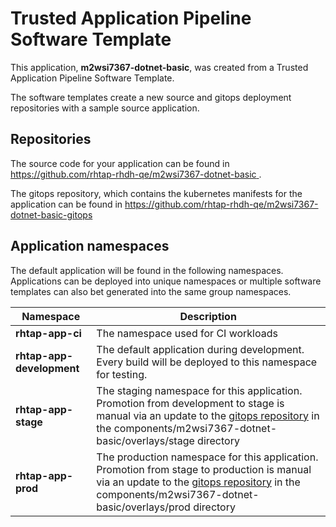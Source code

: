 # Trusted Application Pipeline Software Template

This application, **m2wsi7367-dotnet-basic**, was created from a Trusted Application Pipeline Software Template.

The software templates create a new source and gitops deployment repositories with a sample source application. 

## Repositories

The source code for your application can be found in [https://github.com/rhtap-rhdh-qe/m2wsi7367-dotnet-basic ](https://github.com/rhtap-rhdh-qe/m2wsi7367-dotnet-basic ).
 
The gitops repository, which contains the kubernetes manifests for the application can be found in 
[https://github.com/rhtap-rhdh-qe/m2wsi7367-dotnet-basic-gitops ](https://github.com/rhtap-rhdh-qe/m2wsi7367-dotnet-basic-gitops ) 

## Application namespaces 

The default application will be found in the following namespaces. Applications can be deployed into unique namespaces or multiple software templates can also bet generated into the same group namespaces.  

|  Namespace   |  Description   |  
| -------- | -------- |
| **rhtap-app-ci** | The namespace used for CI workloads |
| **rhtap-app-development** | The default application during development. Every build will be deployed to this namespace for testing. |
| **rhtap-app-stage** | The staging namespace for this application. Promotion from development to stage is manual via an update to the [gitops repository](https://github.com/rhtap-rhdh-qe/m2wsi7367-dotnet-basic-gitops ) in the components/m2wsi7367-dotnet-basic/overlays/stage directory |
| **rhtap-app-prod** | The production namespace for this application. Promotion from stage to production is manual via an update to the [gitops repository](https://github.com/rhtap-rhdh-qe/m2wsi7367-dotnet-basic-gitops ) in the components/m2wsi7367-dotnet-basic/overlays/prod directory |